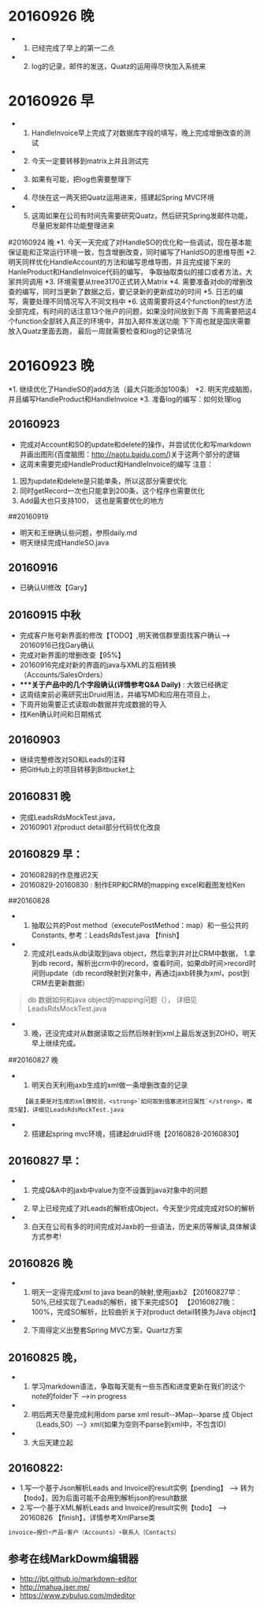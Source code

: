 
# 20160926 晚
* 1. 已经完成了早上的第一二点
* 2. log的记录，邮件的发送，Quatz的运用得尽快加入系统来

# 20160926 早
* 1. HandleInvoice早上完成了对数据库字段的填写，晚上完成增删改查的测试
* 2. 今天一定要转移到matrix上并且测试完
* 3. 如果有可能，把log也需要整理下
* 4. 尽快在这一两天把Quatz运用进来，搭建起Spring MVC环境
* 5. 这周如果在公司有时间先需要研究Quatz，然后研究Spring发邮件功能，尽量把发邮件功能整理进来

#20160924 晚
*1. 今天一天完成了对HandleSO的优化和一些调试，现在基本能保证能和正常运行环境一致，包含增删改查，同时编写了HanldSO的思维导图
*2. 明天同样优化HandleAccount的方法和编写思维导图，并且完成接下来的HanleProduct和HandleInvoice代码的编写，
争取抽取类似的接口或者方法，大家共同调用
*3. 环境需要从tree3170正式转入Matrix
*4. 需要准备对db的增删改查的编写，同时当更新了数据之后，要记录新的更新成功的时间
*5. 日志的编写，需要处理不同情况写入不同文档中
*6.
这周需要将这4个function的test方法全部完成，有时间的话注意13个账户的问题，如果没时间放到下周
下周需要把这4个function全部转入真正的环境中，并加入邮件发送功能
下下周也就是国庆需要放入Quatz里面去跑，
最后一周就需要检查和log的记录情况


# 20160923 晚
*1. 继续优化了HandleSO的add方法（最大只能添加100条）
*2. 明天完成脑图，并且编写HandleProduct和HandleInvoice
*3. 准备log的编写：如何处理log

## 20160923
* 完成对Account和SO的update和delete的操作，并尝试优化和写markdown并画出图形(百度脑图：http://naotu.baidu.com/)关于这两个部分的逻辑
* 这周末需要完成HandleProduct和HandleInvoice的编写
注意：
1. 因为update和delete是只能单条，所以这部分需要优化
2. 同时getRecord一次也只能拿到200条，这个程序也需要优化
3. Add最大也只支持100， 这也是需要优化的地方




##20160919
* 明天和王继确认些问题，参照daily.md
* 明天继续完成HandleSO.java

## 20160916
* 已确认UI修改【Gary】

## 20160915 中秋
* 完成客户账号新界面的修改【TODO】,明天微信群里面找客户确认--> 20160916已找Gary确认
* 完成对新界面的增删改查【95%】
* 20160916完成对新的界面的java与XML的互相转换（Accounts/SalesOrders）
* <Strong>***关于产品中的几个字段确认(详情参考Q&A Daily)</Strong> : 大致已经确定
* 这周结束前必需研究出Druid用法，并编写MD和应用在项目上，
* 下周开始需要正式读取db数据并完成数据的导入
* 找Ken确认时间和日期格式

## 20160903
* 继续完整修改对SO和Leads的注释
* 把GitHub上的项目转移到Bitbucket上

## 20160831 晚
* 完成LeadsRdsMockTest.java，
* 20160901 对product detail部分代码优化改良

## 20160829 早：
* 20160828的作息推迟2天
* 20160829-20160830 : 制作ERP和CRM的mapping excel和截图发给Ken



##20160828
* 1. 抽取公共的Post method（executePostMethod：map）和一些公共的Constants, 参考：LeadsRdsTest.java   【finish】
* 2. 完成对Leads从db读取到java object，然后拿到并对比CRM中数据，
1.拿到db record，解析出crm中的record，查看时间，如果db时间>record时间则update（db record映射到对象中，再通过jaxb转换为xml，post到CRM去更新数据）
> db 数据如何和java object的mapping问题（）， 详细见LeadsRdsMockTest.java
* 3. 晚，还没完成对从数据读取之后然后映射到xml上最后发送到ZOHO，明天早上继续完成。


##20160827 晚
* 1. 明天白天利用jaxb生成的xml做一条增删改查的记录
```
    【最主要是对生成的xml做校验，<strong>`如何取到值塞进对应属性`</strong>，难度5星】，详细见LeadsRdsMockTest.java
```
* 2. 搭建起spring mvc环境，搭建起druid环境【20160828-20160830】

## 20160827 早：
* 1. 完成Q&A中的jaxb中value为空不设置到java对象中的问题
* 2. 早上已经完成了对Leads的解析成Object，今天至少完成完成对SO的解析
* 3. 白天在公司有多的时间完成对Jaxb的一些语法，历史来历等解读,具体解读方式参考!

## 20160826 晚
* 1. 明天一定得完成xml to java bean的映射,使用jaxb2
    【20160827早：50%,已经实现了Leads的解析，接下来完成SO】
    【20160827晚：100%，完成SO解析，比较曲折关于对product detail转换为Java object】
* 2. 下周得定义出整套Spring MVC方案，Quartz方案

## 20160825 晚，
* 1. 学习markdown语法，争取每天能有一些东西和进度更新在我们的这个note的folder下 -->in progress
* 2. 明后两天尽量完成利用dom parse xml result--》Map--》parse 成 Object（Leads,SO）--》xml(如果为空则不parse到xml中，不包含ID)
* 3. 大后天建立起

## 20160822:
* 1.写一个基于Json解析Leads and Invoice的result实例【pending】 --> 转为【todo】，因为后面可能不会用到解析json的result数据
* 2.写一个基于XML解析Leads and Invoice的result实例【todo】 --> 20160826 【finish】，详情参考XmlParse类
```javascript
invoice=报价+产品+客户（Accounts）+联系人（Contacts）
```

## 参考在线MarkDowm编辑器
* http://jbt.github.io/markdown-editor
* http://mahua.jser.me/
* https://www.zybuluo.com/mdeditor



